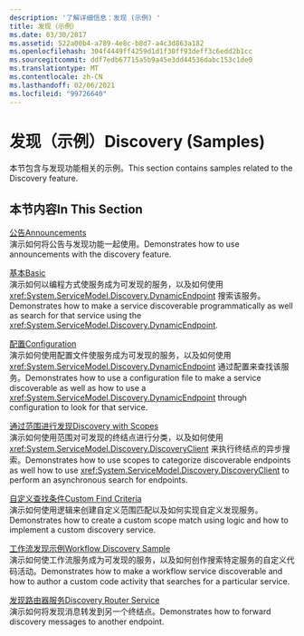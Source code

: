 ```yaml
---
description: '了解详细信息：发现 (示例) '
title: 发现（示例）
ms.date: 03/30/2017
ms.assetid: 522a00b4-a789-4e8c-b8d7-a4c3d863a182
ms.openlocfilehash: 304f4449ff4259d1d1f30ff93deff3c6edd2b1cc
ms.sourcegitcommit: ddf7edb67715a5b9a45e3dd44536dabc153c1de0
ms.translationtype: MT
ms.contentlocale: zh-CN
ms.lasthandoff: 02/06/2021
ms.locfileid: "99726640"
---
```

# <a name="discovery-samples"></a><span data-ttu-id="63274-103">发现（示例）</span><span class="sxs-lookup"><span data-stu-id="63274-103">Discovery (Samples)</span></span>

<span data-ttu-id="63274-104">本节包含与发现功能相关的示例。</span><span class="sxs-lookup"><span data-stu-id="63274-104">This section contains samples related to the Discovery feature.</span></span>  
  
## <a name="in-this-section"></a><span data-ttu-id="63274-105">本节内容</span><span class="sxs-lookup"><span data-stu-id="63274-105">In This Section</span></span>  

 [<span data-ttu-id="63274-106">公告</span><span class="sxs-lookup"><span data-stu-id="63274-106">Announcements</span></span>](announcements-sample.md)  
 <span data-ttu-id="63274-107">演示如何将公告与发现功能一起使用。</span><span class="sxs-lookup"><span data-stu-id="63274-107">Demonstrates how to use announcements with the discovery feature.</span></span>  
  
 [<span data-ttu-id="63274-108">基本</span><span class="sxs-lookup"><span data-stu-id="63274-108">Basic</span></span>](basic-sample.md)  
 <span data-ttu-id="63274-109">演示如何以编程方式使服务成为可发现的服务，以及如何使用 <xref:System.ServiceModel.Discovery.DynamicEndpoint> 搜索该服务。</span><span class="sxs-lookup"><span data-stu-id="63274-109">Demonstrates how to make a service discoverable programmatically as well as search for that service using the <xref:System.ServiceModel.Discovery.DynamicEndpoint>.</span></span>  
  
 [<span data-ttu-id="63274-110">配置</span><span class="sxs-lookup"><span data-stu-id="63274-110">Configuration</span></span>](configuration-sample.md)  
 <span data-ttu-id="63274-111">演示如何使用配置文件使服务成为可发现的服务，以及如何使用 <xref:System.ServiceModel.Discovery.DynamicEndpoint> 通过配置来查找该服务。</span><span class="sxs-lookup"><span data-stu-id="63274-111">Demonstrates how to use a configuration file to make a service discoverable as well as how to use a <xref:System.ServiceModel.Discovery.DynamicEndpoint> through configuration to look for that service.</span></span>  
  
 [<span data-ttu-id="63274-112">通过范围进行发现</span><span class="sxs-lookup"><span data-stu-id="63274-112">Discovery with Scopes</span></span>](discovery-with-scopes-sample.md)  
 <span data-ttu-id="63274-113">演示如何使用范围对可发现的终结点进行分类，以及如何使用 <xref:System.ServiceModel.Discovery.DiscoveryClient> 来执行终结点的异步搜索。</span><span class="sxs-lookup"><span data-stu-id="63274-113">Demonstrates how to use scopes to categorize discoverable endpoints as well how to use <xref:System.ServiceModel.Discovery.DiscoveryClient> to perform an asynchronous search for endpoints.</span></span>  
  
 [<span data-ttu-id="63274-114">自定义查找条件</span><span class="sxs-lookup"><span data-stu-id="63274-114">Custom Find Criteria</span></span>](custom-find-criteria.md)  
 <span data-ttu-id="63274-115">演示如何使用逻辑来创建自定义范围匹配以及如何实现自定义发现服务。</span><span class="sxs-lookup"><span data-stu-id="63274-115">Demonstrates how to create a custom scope match using logic and how to implement a custom discovery service.</span></span>  
  
 [<span data-ttu-id="63274-116">工作流发现示例</span><span class="sxs-lookup"><span data-stu-id="63274-116">Workflow Discovery Sample</span></span>](workflow-discovery-sample.md)  
 <span data-ttu-id="63274-117">演示如何使工作流服务成为可发现的服务，以及如何创作搜索特定服务的自定义代码活动。</span><span class="sxs-lookup"><span data-stu-id="63274-117">Demonstrates how to make a workflow service discoverable and how to author a custom code activity that searches for a particular service.</span></span>  
  
 [<span data-ttu-id="63274-118">发现路由器服务</span><span class="sxs-lookup"><span data-stu-id="63274-118">Discovery Router Service</span></span>](discovery-router-service.md)  
 <span data-ttu-id="63274-119">演示如何将发现消息转发到另一个终结点。</span><span class="sxs-lookup"><span data-stu-id="63274-119">Demonstrates how to forward discovery messages to another endpoint.</span></span>
